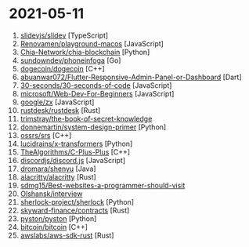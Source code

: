 # 2021-05-11

1. [slidevjs/slidev](https://github.com/slidevjs/slidev "Presentation Slides for Developers (Public Beta 🎉)") [TypeScript]
2. [Renovamen/playground-macos](https://github.com/Renovamen/playground-macos "My portfolio website simulating macOS's GUI, developed with React and tailwindcss.") [JavaScript]
3. [Chia-Network/chia-blockchain](https://github.com/Chia-Network/chia-blockchain "Chia blockchain python implementation (full node, farmer, harvester, timelord, and wallet)") [Python]
4. [sundowndev/phoneinfoga](https://github.com/sundowndev/phoneinfoga "Information gathering & OSINT framework for phone numbers") [Go]
5. [dogecoin/dogecoin](https://github.com/dogecoin/dogecoin "very currency") [C++]
6. [abuanwar072/Flutter-Responsive-Admin-Panel-or-Dashboard](https://github.com/abuanwar072/Flutter-Responsive-Admin-Panel-or-Dashboard "Responsive Admin Panel or Dashboard using Flutter") [Dart]
7. [30-seconds/30-seconds-of-code](https://github.com/30-seconds/30-seconds-of-code "Short JavaScript code snippets for all your development needs") [JavaScript]
8. [microsoft/Web-Dev-For-Beginners](https://github.com/microsoft/Web-Dev-For-Beginners "24 Lessons, 12 Weeks, Get Started as a Web Developer") [JavaScript]
9. [google/zx](https://github.com/google/zx "A tool for writing better scripts") [JavaScript]
10. [rustdesk/rustdesk](https://github.com/rustdesk/rustdesk "The best open source remote desktop client software") [Rust]
11. [trimstray/the-book-of-secret-knowledge](https://github.com/trimstray/the-book-of-secret-knowledge "A collection of inspiring lists, manuals, cheatsheets, blogs, hacks, one-liners, cli/web tools and more.") 
12. [donnemartin/system-design-primer](https://github.com/donnemartin/system-design-primer "Learn how to design large-scale systems. Prep for the system design interview. Includes Anki flashcards.") [Python]
13. [ossrs/srs](https://github.com/ossrs/srs "SRS is a simple, high efficiency and realtime video server, supports RTMP/WebRTC/HLS/HTTP-FLV/SRT/GB28181.") [C++]
14. [lucidrains/x-transformers](https://github.com/lucidrains/x-transformers "A simple but complete full-attention transformer with a set of promising experimental features from various papers") [Python]
15. [TheAlgorithms/C-Plus-Plus](https://github.com/TheAlgorithms/C-Plus-Plus "Collection of various algorithms in mathematics, machine learning, computer science and physics implemented in C++ for educational purposes.") [C++]
16. [discordjs/discord.js](https://github.com/discordjs/discord.js "A powerful JavaScript library for interacting with the Discord API") [JavaScript]
17. [dromara/shenyu](https://github.com/dromara/shenyu "High-Performance Java API Gateway") [Java]
18. [alacritty/alacritty](https://github.com/alacritty/alacritty "A cross-platform, OpenGL terminal emulator.") [Rust]
19. [sdmg15/Best-websites-a-programmer-should-visit](https://github.com/sdmg15/Best-websites-a-programmer-should-visit "🔗 Some useful websites for programmers.") 
20. [Olshansk/interview](https://github.com/Olshansk/interview "Everything you need to prepare for your technical interview") 
21. [sherlock-project/sherlock](https://github.com/sherlock-project/sherlock "🔎 Hunt down social media accounts by username across social networks") [Python]
22. [skyward-finance/contracts](https://github.com/skyward-finance/contracts "Skyward Finance smart-contracts") [Rust]
23. [pyston/pyston](https://github.com/pyston/pyston "A faster and highly-compatible implementation of the Python programming language.") [Python]
24. [bitcoin/bitcoin](https://github.com/bitcoin/bitcoin "Bitcoin Core integration/staging tree") [C++]
25. [awslabs/aws-sdk-rust](https://github.com/awslabs/aws-sdk-rust "") [Rust]
